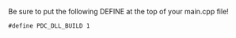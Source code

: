 Be sure to put the following DEFINE at the top of your main.cpp file!
```
#define PDC_DLL_BUILD 1
```
